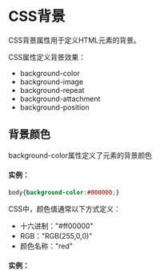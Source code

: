 # CSS背景
CSS背景属性用于定义HTML元素的背景。  

CSS属性定义背景效果：  

- background-color
- background-image
- background-repeat
- background-attachment
- background-position

## 背景颜色
background-color属性定义了元素的背景颜色

#### 实例：
```css
body{background-color:#000000;}
```
CSS中，颜色值通常以下方式定义：
- 十六进制："#ff00000"
- RGB："RGB(255,0,0)"
- 颜色名称："red"

#### 实例：

